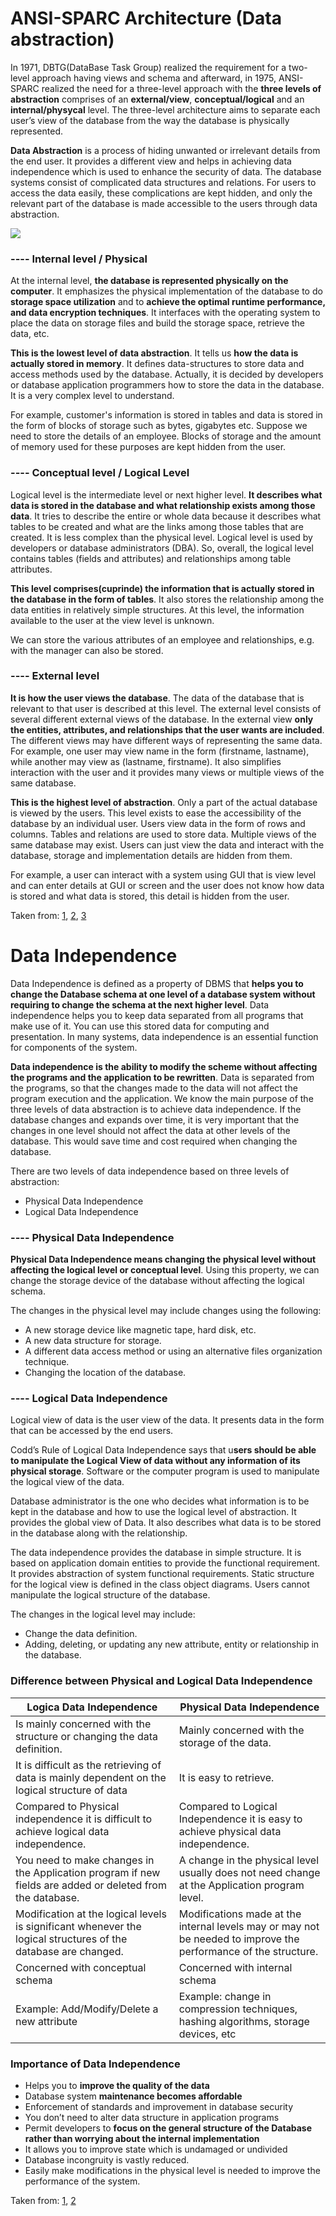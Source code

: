 # ANSI-SPARC Architecture (Data abstraction)
In 1971, DBTG(DataBase Task Group) realized the requirement for a two-level approach having views and schema and afterward, in 1975, ANSI-SPARC realized the need for a three-level approach with the **three levels of abstraction** comprises of an **external/view**, **conceptual/logical** and an **internal/physycal** level. The three-level architecture aims to separate each user’s view of the database from the way the database is physically represented.

**Data Abstraction** is a process of hiding unwanted or irrelevant details from the end user. It provides a different view and helps in achieving data independence which is used to enhance the security of data. The database systems consist of complicated data structures and relations. For users to access the data easily, these complications are kept hidden, and only the relevant part of the database is made accessible to the users through data abstraction.

![](https://cdn.guru99.com/images/1/042919_0417_DataIndepen1.png)


### ---- Internal level / Physical
At the internal level, **the database is represented physically on the computer**. It emphasizes the physical implementation of the database to do **storage space utilization** and to **achieve the optimal runtime performance, and data encryption techniques**. It interfaces with the operating system to place the data on storage files and build the storage space, retrieve the data, etc.

**This is the lowest level of data abstraction**. It tells us **how the data is actually stored in memory**. It defines data-structures to store data and access methods used by the database. Actually, it is decided by developers or database application programmers how to store the data in the database. It is a very complex level to understand. 

For example, customer's information is stored in tables and data is stored in the form of blocks of storage such as bytes, gigabytes etc. Suppose we need to store the details of an employee. Blocks of storage and the amount of memory used for these purposes are kept hidden from the user. 


### ---- Conceptual level / Logical Level
Logical level is the intermediate level or next higher level. **It describes what data is stored in the database and what relationship exists among those data**. It tries to describe the entire or whole data because it describes what tables to be created and what are the links among those tables that are created. It is less complex than the physical level. Logical level is used by developers or database administrators (DBA). So, overall, the logical level contains tables (fields and attributes) and relationships among table attributes.

**This level comprises(cuprinde) the information that is actually stored in the database in the form of tables**. It also stores the relationship among the data entities in relatively simple structures. At this level, the information available to the user at the view level is unknown. 

We can store the various attributes of an employee and relationships, e.g. with the manager can also be stored. 


### ---- External level
**It is how the user views the database**. The data of the database that is relevant to that user is described at this level. The external level consists of several different external views of the database. In the external view **only the entities, attributes, and relationships that the user wants are included**. The different views may have different ways of representing the same data. For example, one user may view name in the form (firstname, lastname), while another may view as (lastname, firstname). It also simplifies interaction with the user and it provides many views or multiple views of the same database.

**This is the highest level of abstraction**. Only a part of the actual database is viewed by the users. This level exists to ease the accessibility of the database by an individual user. Users view data in the form of rows and columns. Tables and relations are used to store data. Multiple views of the same database may exist. Users can just view the data and interact with the database, storage and implementation details are hidden from them. 

For example, a user can interact with a system using GUI that is view level and can enter details at GUI or screen and the user does not know how data is stored and what data is stored, this detail is hidden from the user.

Taken from: [1](https://www.geeksforgeeks.org/the-three-level-ansi-sparc-architecture/), [2](https://www.geeksforgeeks.org/data-abstraction-and-data-independence/), [3](https://www.tutorialspoint.com/what-is-data-abstraction-in-dbms)

# Data Independence
Data Independence is defined as a property of DBMS that **helps you to change the Database schema at one level of a database system without requiring to change the schema at the next higher level**. Data independence helps you to keep data separated from all programs that make use of it. You can use this stored data for computing and presentation. In many systems, data independence is an essential function for components of the system.

**Data independence is the ability to modify the scheme without affecting the programs and the application to be rewritten**. Data is separated from the programs, so that the changes made to the data will not affect the program execution and the application. We know the main purpose of the three levels of data abstraction is to achieve data independence. If the database changes and expands over time, it is very important that the changes in one level should not affect the data at other levels of the database. This would save time and cost required when changing the database.

There are two levels of data independence based on three levels of abstraction:
* Physical Data Independence
* Logical Data Independence

### ---- Physical Data Independence
**Physical Data Independence means changing the physical level without affecting the logical level or conceptual level**. Using this property, we can change the storage device of the database without affecting the logical schema.

The changes in the physical level may include changes using the following:
* A new storage device like magnetic tape, hard disk, etc.
* A new data structure for storage.
* A different data access method or using an alternative files organization technique.
* Changing the location of the database.

### ---- Logical Data Independence
Logical view of data is the user view of the data. It presents data in the form that can be accessed by the end users.

Codd’s Rule of Logical Data Independence says that u**sers should be able to manipulate the Logical View of data without any information of its physical storage**. Software or the computer program is used to manipulate the logical view of the data.

Database administrator is the one who decides what information is to be kept in the database and how to use the logical level of abstraction. It provides the global view of Data. It also describes what data is to be stored in the database along with the relationship.

The data independence provides the database in simple structure. It is based on application domain entities to provide the functional requirement. It provides abstraction of system functional requirements. Static structure for the logical view is defined in the class object diagrams. Users cannot manipulate the logical structure of the database.

The changes in the logical level may include:
* Change the data definition.
* Adding, deleting, or updating any new attribute, entity or relationship in the database.

### Difference between Physical and Logical Data Independence
| Logica Data Independence | Physical Data Independence |
| --- | --- |
| Is mainly concerned with the structure or changing the data definition. | Mainly concerned with the storage of the data. |
| It is difficult as the retrieving of data is mainly dependent on the logical structure of data | It is easy to retrieve. |
| Compared to Physical independence it is difficult to achieve logical data independence. |	Compared to Logical Independence it is easy to achieve physical data independence. |
| You need to make changes in the Application program if new fields are added or deleted from the database. |	A change in the physical level usually does not need change at the Application program level. |
| Modification at the logical levels is significant whenever the logical structures of the database are changed. | Modifications made at the internal levels may or may not be needed to improve the performance of the structure. |
| Concerned with conceptual schema | Concerned with internal schema |
| Example: Add/Modify/Delete a new attribute | Example: change in compression techniques, hashing algorithms, storage devices, etc |

### Importance of Data Independence
* Helps you to **improve the quality of the data**
* Database system **maintenance becomes affordable**
* Enforcement of standards and improvement in database security
* You don’t need to alter data structure in application programs
* Permit developers to **focus on the general structure of the Database rather than worrying about the internal implementation**
* It allows you to improve state which is undamaged or undivided
* Database incongruity is vastly reduced.
* Easily make modifications in the physical level is needed to improve the performance of the system.


Taken from: [1](https://www.tutorialspoint.com/what-is-data-independence-in-dbms), [2](https://www.guru99.com/dbms-data-independence.html)
